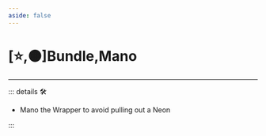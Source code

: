 ```yaml
---
aside: false
---
```

# [⭐,🟠]<labor>Bundle</labor>,<motor>Mano</motor>

---

<!-- =================================================== -->
<!-- =================================================== -->
<!-- =================================================== -->
<!-- =================================================== -->
<!-- =================================================== -->
::: details 🛠

- Mano the Wrapper to avoid pulling out a Neon

:::
